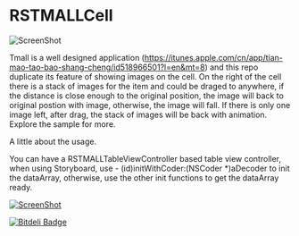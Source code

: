 RSTMALLCell
===========

![ScreenShot](https://s3.amazonaws.com/cocoacontrols_production/uploads/control_image/image/1844/iOS_Simulator_Screen_shot_Sep_12__2013_9.37.01_AM.png)

Tmall is a well designed application (https://itunes.apple.com/cn/app/tian-mao-tao-bao-shang-cheng/id518966501?l=en&mt=8) and this repo duplicate its feature of showing images on the cell.
On the right of the cell there is a stack of images for the item and could be draged to anywhere, if the distance is close enough to the original position, the image will back to original postion with image, otherwise, the image will fall.
If there is only one image left, after drag, the stack of images will be back with animation. Explore the sample for more.

A little about the usage.

You can have a RSTMALLTableViewController based table view controller, when using Storyboard, use - (id)initWithCoder:(NSCoder *)aDecoder to init the dataArray, otherwise, use the other init functions to get the dataArray ready.

[![ScreenShot](https://raw.github.com/GabLeRoux/WebMole/master/ressources/WebMole_Youtube_Video.png)](http://v.youku.com/v_show/id_XNjA1MjgyNzQw.html)



[![Bitdeli Badge](https://d2weczhvl823v0.cloudfront.net/yeahdongcn/rstmallcell/trend.png)](https://bitdeli.com/free "Bitdeli Badge")

